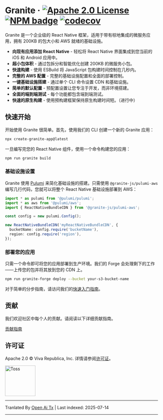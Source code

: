 # Granite &middot; [![Apache 2.0 License](https://img.shields.io/badge/license-Apache-blue.svg)](https://github.com/toss/slash/blob/main/LICENSE) [![NPM badge](https://img.shields.io/npm/v/@granite-js/react-native?logo=npm)](https://www.npmjs.com/package/@granite-js/react-native) [![codecov](https://codecov.io/gh/toss/granite/graph/badge.svg?token=LCP519I5BN)](https://codecov.io/gh/toss/granite)

Granite 是一个企业级的 React Native 框架，适用于带有棕地集成的微服务应用，拥有 200KB 的包大小和 AWS 就绪的基础设施。

- **向现有应用添加 React Native** - 轻松将 React Native 界面集成到您当前的 iOS 和 Android 应用中。
- **超小包体积** - 通过包拆分和智能优化创建 200KB 的微服务小包。
- **快速构建** - 使用 ESBuild 将 JavaScript 包构建时间控制在几秒内。
- **完整的 AWS 配置** - 完整的基础设施配置和全面的部署控制。
- **一键基础设施搭建** - 通过单个 CLI 命令设置 CDN 和基础设施。
- **简单的默认配置** - 预配置设置让您专注于开发，而非环境搭建。
- **全面的端到端测试** - 每个功能都包含端到端测试。
- **快速的原生构建** - 使用预构建框架保持原生构建时间短。（进行中）

## 快速开始

开始使用 Granite 很简单。首先，使用我们的 CLI 创建一个新的 Granite 应用：

```sh
npx create-granite-app@latest
```
一旦编写完您的 React Native 组件，使用一个命令构建您的应用：


```sh
npm run granite build
```
### 基础设施设置

Granite 使用 [Pulumi](https://www.pulumi.com/) 来简化基础设施的搭建。只需使用 `@granite-js/pulumi-aws` 编写几行代码，您就可以将整个 React Native 基础设施部署到 AWS：


```typescript
import * as pulumi from '@pulumi/pulumi';
import * as aws from '@pulumi/aws';
import { ReactNativeBundleCDN } from '@granite-js/pulumi-aws';

const config = new pulumi.Config();

new ReactNativeBundleCDN('myReactNativeBundleCDN', {
  bucketName: config.require('bucketName'),
  region: config.require('region'),
});
```
### 部署您的应用

只需一个命令即可将您的应用部署到生产环境。我们的 Forge 会处理剩下的工作——上传您的包并将其放到您的 CDN 上。


```sh
npm run granite-forge deploy --bucket your-s3-bucket-name
```
对于简单的分步指南，请访问我们的[快速入门指南](https://granite.run/guides/quick-start/create-your-app.html)。

## 贡献

我们欢迎社区中每个人的贡献。请阅读以下详细贡献指南。

[贡献指南](https://github.com/toss/granite/blob/main/.github/CONTRIBUTING.md)

## 许可证

Apache 2.0 © Viva Republica, Inc. 详情请参阅[许可证](./LICENSE)。

<a title="Toss" href="https://toss.im">
  <picture>
    <source media="(prefers-color-scheme: dark)" srcset="https://static.toss.im/logos/png/4x/logo-toss-reverse.png">
    <img alt="Toss" src="https://static.toss.im/logos/png/4x/logo-toss.png" width="100">
  </picture>
</a>



---

Tranlated By [Open Ai Tx](https://github.com/OpenAiTx/OpenAiTx) | Last indexed: 2025-07-14

---